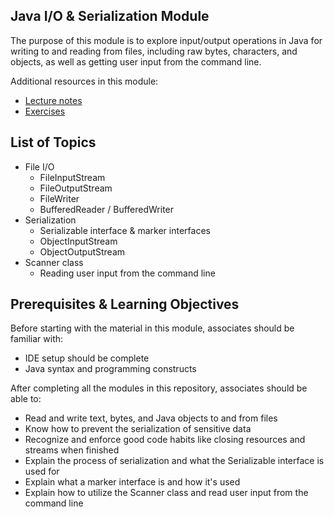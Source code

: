 ## Java I/O & Serialization Module

The purpose of this module is to explore input/output operations in Java for writing to and reading from files, including raw bytes, characters, and objects, as well as getting user input from the command line.

Additional resources in this module:
* [Lecture notes](./lecture-notes.md)
* [Exercises](./exercises.md)

## List of Topics

* File I/O
  * FileInputStream
  * FileOutputStream
  * FileWriter
  * BufferedReader / BufferedWriter
* Serialization
  * Serializable interface & marker interfaces
  * ObjectInputStream
  * ObjectOutputStream
* Scanner class
  * Reading user input from the command line

## Prerequisites & Learning Objectives

Before starting with the material in this module, associates should be familiar with:
* IDE setup should be complete
* Java syntax and programming constructs

After completing all the modules in this repository, associates should be able to:
* Read and write text, bytes, and Java objects to and from files
* Know how to prevent the serialization of sensitive data
* Recognize and enforce good code habits like closing resources and streams when finished
* Explain the process of serialization and what the Serializable interface is used for
* Explain what a marker interface is and how it's used
* Explain how to utilize the Scanner class and read user input from the command line
